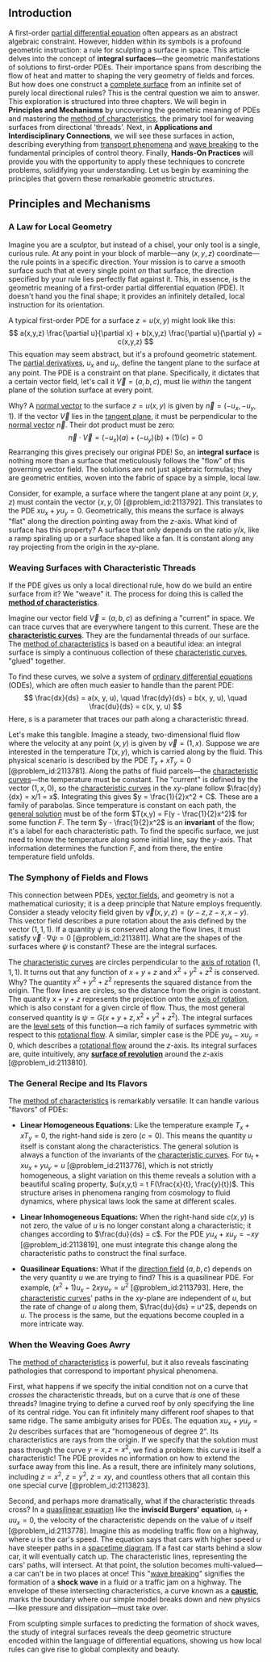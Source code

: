 ## Introduction
A first-order [partial differential equation](@article_id:140838) often appears as an abstract algebraic constraint. However, hidden within its symbols is a profound geometric instruction: a rule for sculpting a surface in space. This article delves into the concept of **integral surfaces**—the geometric manifestations of solutions to first-order PDEs. Their importance spans from describing the flow of heat and matter to shaping the very geometry of fields and forces. But how does one construct a [complete surface](@article_id:262539) from an infinite set of purely local directional rules? This is the central question we aim to answer. This exploration is structured into three chapters. We will begin in **Principles and Mechanisms** by uncovering the geometric meaning of PDEs and mastering the [method of characteristics](@article_id:177306), the primary tool for weaving surfaces from directional 'threads'. Next, in **Applications and Interdisciplinary Connections**, we will see these surfaces in action, describing everything from [transport phenomena](@article_id:147161) and [wave breaking](@article_id:268145) to the fundamental principles of control theory. Finally, **Hands-On Practices** will provide you with the opportunity to apply these techniques to concrete problems, solidifying your understanding. Let us begin by examining the principles that govern these remarkable geometric structures.

## Principles and Mechanisms

### A Law for Local Geometry

Imagine you are a sculptor, but instead of a chisel, your only tool is a single, curious rule. At any point in your block of marble—any $(x, y, z)$ coordinate—the rule points in a specific direction. Your mission is to carve a smooth surface such that at every single point *on* that surface, the direction specified by your rule lies perfectly flat against it. This, in essence, is the geometric meaning of a first-order partial differential equation (PDE). It doesn't hand you the final shape; it provides an infinitely detailed, local instruction for its orientation.

A typical first-order PDE for a surface $z=u(x,y)$ might look like this:
$$ a(x,y,z) \frac{\partial u}{\partial x} + b(x,y,z) \frac{\partial u}{\partial y} = c(x,y,z) $$
This equation may seem abstract, but it's a profound geometric statement. The [partial derivatives](@article_id:145786), $u_x$ and $u_y$, define the tangent plane to the surface at any point. The PDE is a constraint on that plane. Specifically, it dictates that a certain vector field, let's call it $\vec{V} = (a, b, c)$, must lie *within* the tangent plane of the solution surface at every point.

Why? A [normal vector](@article_id:263691) to the surface $z=u(x,y)$ is given by $\vec{n} = (-u_x, -u_y, 1)$. If the vector $\vec{V}$ lies in the [tangent plane](@article_id:136420), it must be perpendicular to the [normal vector](@article_id:263691) $\vec{n}$. Their dot product must be zero:
$$ \vec{n} \cdot \vec{V} = (-u_x)(a) + (-u_y)(b) + (1)(c) = 0 $$
Rearranging this gives precisely our original PDE! So, an **integral surface** is nothing more than a surface that meticulously follows the "flow" of this governing vector field. The solutions are not just algebraic formulas; they are geometric entities, woven into the fabric of space by a simple, local law.

Consider, for example, a surface where the tangent plane at any point $(x,y,z)$ must contain the vector $(x,y,0)$ [@problem_id:2113792]. This translates to the PDE $x u_x + y u_y = 0$. Geometrically, this means the surface is always "flat" along the direction pointing away from the $z$-axis. What kind of surface has this property? A surface that only depends on the ratio $y/x$, like a ramp spiraling up or a surface shaped like a fan. It is constant along any ray projecting from the origin in the $xy$-plane.

### Weaving Surfaces with Characteristic Threads

If the PDE gives us only a local directional rule, how do we build an entire surface from it? We "weave" it. The process for doing this is called the **[method of characteristics](@article_id:177306)**.

Imagine our vector field $\vec{V} = (a, b, c)$ as defining a "current" in space. We can trace curves that are everywhere tangent to this current. These are the **[characteristic curves](@article_id:174682)**. They are the fundamental threads of our surface. The [method of characteristics](@article_id:177306) is based on a beautiful idea: an integral surface is simply a continuous collection of these [characteristic curves](@article_id:174682), "glued" together.

To find these curves, we solve a system of [ordinary differential equations](@article_id:146530) (ODEs), which are often much easier to handle than the parent PDE:
$$ \frac{dx}{ds} = a(x, y, u), \quad \frac{dy}{ds} = b(x, y, u), \quad \frac{du}{ds} = c(x, y, u) $$
Here, $s$ is a parameter that traces our path along a characteristic thread.

Let's make this tangible. Imagine a steady, two-dimensional fluid flow where the velocity at any point $(x,y)$ is given by $\vec{v} = (1, x)$. Suppose we are interested in the temperature $T(x,y)$, which is carried along by the fluid. This physical scenario is described by the PDE $T_x + x T_y = 0$ [@problem_id:2113781]. Along the paths of fluid parcels—the [characteristic curves](@article_id:174682)—the temperature must be constant. The "current" is defined by the vector $(1, x, 0)$, so the [characteristic curves](@article_id:174682) in the $xy$-plane follow $\frac{dy}{dx} = x/1 = x$. Integrating this gives $y = \frac{1}{2}x^2 + C$. These are a family of parabolas. Since temperature is constant on each path, the [general solution](@article_id:274512) must be of the form $T(x,y) = F(y - \frac{1}{2}x^2)$ for some function $F$. The term $y - \frac{1}{2}x^2$ is an **invariant** of the flow; it's a label for each characteristic path. To find the specific surface, we just need to know the temperature along some initial line, say the $y$-axis. That information determines the function $F$, and from there, the entire temperature field unfolds.

### The Symphony of Fields and Flows

This connection between PDEs, [vector fields](@article_id:160890), and geometry is not a mathematical curiosity; it is a deep principle that Nature employs frequently. Consider a steady velocity field given by $\vec{v}(x,y,z) = (y-z, z-x, x-y)$. This vector field describes a pure rotation about the axis defined by the vector $(1,1,1)$. If a quantity $\psi$ is conserved along the flow lines, it must satisfy $\vec{v} \cdot \nabla \psi = 0$ [@problem_id:2113811]. What are the shapes of the surfaces where $\psi$ is constant? These are the integral surfaces.

The [characteristic curves](@article_id:174682) are circles perpendicular to the [axis of rotation](@article_id:186600) $(1,1,1)$. It turns out that any function of $x+y+z$ and $x^2+y^2+z^2$ is conserved. Why? The quantity $x^2+y^2+z^2$ represents the squared distance from the origin. The flow lines are circles, so the distance from the origin is constant. The quantity $x+y+z$ represents the projection onto the [axis of rotation](@article_id:186600), which is also constant for a given circle of flow. Thus, the most general conserved quantity is $\psi = G(x+y+z, x^2+y^2+z^2)$. The integral surfaces are the [level sets](@article_id:150661) of this function—a rich family of surfaces symmetric with respect to this [rotational flow](@article_id:276243). A similar, simpler case is the PDE $y u_x - x u_y = 0$, which describes a [rotational flow](@article_id:276243) around the $z$-axis. Its integral surfaces are, quite intuitively, any **[surface of revolution](@article_id:260884)** around the $z$-axis [@problem_id:2113810].

### The General Recipe and Its Flavors

The [method of characteristics](@article_id:177306) is remarkably versatile. It can handle various "flavors" of PDEs:

*   **Linear Homogeneous Equations:** Like the temperature example $T_x + x T_y = 0$, the right-hand side is zero ($c=0$). This means the quantity $u$ itself is constant along the characteristics. The general solution is always a function of the invariants of the [characteristic curves](@article_id:174682). For $t u_t + x u_x + y u_y = u$ [@problem_id:2113776], which is not strictly homogeneous, a slight variation on this theme reveals a solution with a beautiful scaling property, $u(x,y,t) = t F(\frac{x}{t}, \frac{y}{t})$. This structure arises in phenomena ranging from cosmology to fluid dynamics, where physical laws look the same at different scales.

*   **Linear Inhomogeneous Equations:** When the right-hand side $c(x,y)$ is not zero, the value of $u$ is no longer constant along a characteristic; it changes according to $\frac{du}{ds} = c$. For the PDE $y u_x + x u_y = -xy$ [@problem_id:2113819], one must integrate this change along the characteristic paths to construct the final surface.

*   **Quasilinear Equations:** What if the [direction field](@article_id:171329) $(a, b, c)$ depends on the very quantity $u$ we are trying to find? This is a quasilinear PDE. For example, $(x^2+1)u_x - 2xy u_y = u^2$ [@problem_id:2113793]. Here, the [characteristic curves](@article_id:174682)' paths in the $xy$-plane are independent of $u$, but the rate of change of $u$ along them, $\frac{du}{ds} = u^2$, depends on $u$. The process is the same, but the equations become coupled in a more intricate way.

### When the Weaving Goes Awry

The [method of characteristics](@article_id:177306) is powerful, but it also reveals fascinating pathologies that correspond to important physical phenomena.

First, what happens if we specify the initial condition not on a curve that *crosses* the characteristic threads, but on a curve that *is* one of these threads? Imagine trying to define a curved roof by only specifying the line of its central ridge. You can fit infinitely many different roof shapes to that same ridge. The same ambiguity arises for PDEs. The equation $x u_x + y u_y = 2u$ describes surfaces that are "homogeneous of degree 2". Its characteristics are rays from the origin. If we specify that the solution must pass through the curve $y=x, z=x^2$, we find a problem: this curve is itself a characteristic! The PDE provides no information on how to extend the surface away from this line. As a result, there are infinitely many solutions, including $z=x^2$, $z=y^2$, $z=xy$, and countless others that all contain this one special curve [@problem_id:2113823].

Second, and perhaps more dramatically, what if the characteristic threads cross? In a [quasilinear equation](@article_id:172925) like the **inviscid Burgers' equation**, $u_t + u u_x = 0$, the velocity of the characteristic depends on the value of $u$ itself [@problem_id:2113778]. Imagine this as modeling traffic flow on a highway, where $u$ is the car's speed. The equation says that cars with higher speed $u$ have steeper paths in a [spacetime diagram](@article_id:200894). If a fast car starts behind a slow car, it will eventually catch up. The characteristic lines, representing the cars' paths, will intersect. At that point, the solution becomes multi-valued—a car can't be in two places at once! This "[wave breaking](@article_id:268145)" signifies the formation of a **shock wave** in a fluid or a traffic jam on a highway. The envelope of these intersecting characteristics, a curve known as a **[caustic](@article_id:164465)**, marks the boundary where our simple model breaks down and new physics—like pressure and dissipation—must take over.

From sculpting simple surfaces to predicting the formation of shock waves, the study of integral surfaces reveals the deep geometric structure encoded within the language of differential equations, showing us how local rules can give rise to global complexity and beauty.